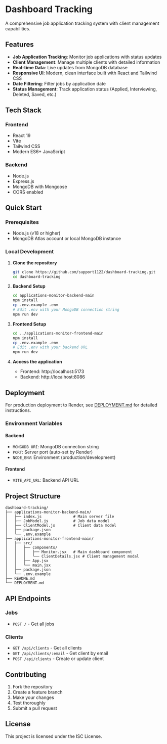 # Dashboard Tracking

A comprehensive job application tracking system with client management capabilities.

## Features

- **Job Application Tracking**: Monitor job applications with status updates
- **Client Management**: Manage multiple clients with detailed information
- **Real-time Data**: Live updates from MongoDB database
- **Responsive UI**: Modern, clean interface built with React and Tailwind CSS
- **Date Filtering**: Filter jobs by application date
- **Status Management**: Track application status (Applied, Interviewing, Deleted, Saved, etc.)

## Tech Stack

### Frontend
- React 19
- Vite
- Tailwind CSS
- Modern ES6+ JavaScript

### Backend
- Node.js
- Express.js
- MongoDB with Mongoose
- CORS enabled

## Quick Start

### Prerequisites
- Node.js (v18 or higher)
- MongoDB Atlas account or local MongoDB instance

### Local Development

1. **Clone the repository**
   ```bash
   git clone https://github.com/support1122/dashboard-tracking.git
   cd dashboard-tracking
   ```

2. **Backend Setup**
   ```bash
   cd applications-monitor-backend-main
   npm install
   cp .env.example .env
   # Edit .env with your MongoDB connection string
   npm run dev
   ```

3. **Frontend Setup**
   ```bash
   cd ../applications-monitor-frontend-main
   npm install
   cp .env.example .env
   # Edit .env with your backend URL
   npm run dev
   ```

4. **Access the application**
   - Frontend: http://localhost:5173
   - Backend: http://localhost:8086

## Deployment

For production deployment to Render, see [DEPLOYMENT.md](./DEPLOYMENT.md) for detailed instructions.

### Environment Variables

#### Backend
- `MONGODB_URI`: MongoDB connection string
- `PORT`: Server port (auto-set by Render)
- `NODE_ENV`: Environment (production/development)

#### Frontend
- `VITE_API_URL`: Backend API URL

## Project Structure

```
dashboard-tracking/
├── applications-monitor-backend-main/
│   ├── index.js              # Main server file
│   ├── JobModel.js           # Job data model
│   ├── ClientModel.js        # Client data model
│   ├── package.json
│   └── .env.example
├── applications-monitor-frontend-main/
│   ├── src/
│   │   ├── components/
│   │   │   ├── Monitor.jsx   # Main dashboard component
│   │   │   └── ClientDetails.jsx # Client management modal
│   │   ├── App.jsx
│   │   └── main.jsx
│   ├── package.json
│   └── .env.example
├── README.md
└── DEPLOYMENT.md
```

## API Endpoints

### Jobs
- `POST /` - Get all jobs

### Clients
- `GET /api/clients` - Get all clients
- `GET /api/clients/:email` - Get client by email
- `POST /api/clients` - Create or update client

## Contributing

1. Fork the repository
2. Create a feature branch
3. Make your changes
4. Test thoroughly
5. Submit a pull request

## License

This project is licensed under the ISC License.
